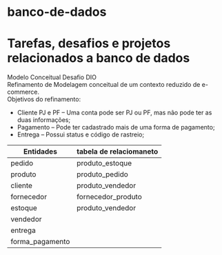 # banco-de-dados
# Tarefas, desafios e projetos relacionados a banco de dados <br />

Modelo Conceitual Desafio DIO <br />
Refinamento de Modelagem conceitual de um contexto reduzido de e-commerce. <br />
Objetivos do refinamento:
* Cliente PJ e PF – Uma conta pode ser PJ ou PF, mas não pode ter as duas informações; <br />
* Pagamento – Pode ter cadastrado mais de uma forma de pagamento;<br />
* Entrega – Possui status e código de rastreio;<br />

| Entidades  | tabela de relaciomaneto
| ------------- | ------------- |
| pedido  | produto_estoque |
| produto  | produto_pedido |
| cliente  | produto_vendedor |
| fornecedor  | fornecedor_produto |
| estoque  | produto_vendedor |
| vendedor  |
| entrega  |
| forma_pagamento  |
